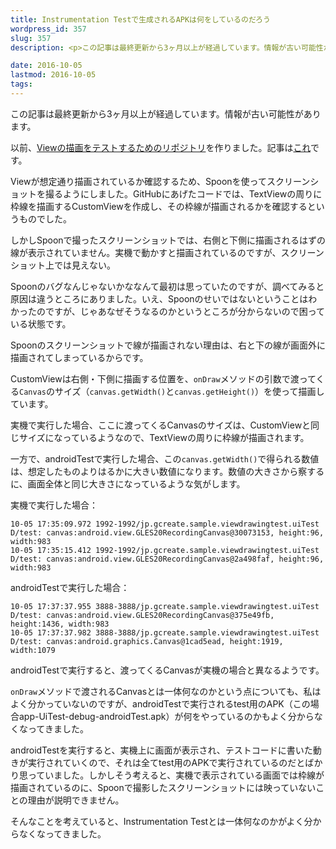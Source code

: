 ```yaml
---
title: Instrumentation Testで生成されるAPKは何をしているのだろう
wordpress_id: 357
slug: 357
description: <p>この記事は最終更新から3ヶ月以上が経過しています。情報が古い可能性があります。以前、Viewの描画をテストするためのリポジトリを作りました。記事はこれです。 Viewが想定通り描画されているか確認するため、Spoonを使 [&hellip;]</p>

date: 2016-10-05
lastmod: 2016-10-05
tags: 
---
```


<div id="wppda_alert">この記事は最終更新から3ヶ月以上が経過しています。情報が古い可能性があります。</div><p>以前、<a href="https://github.com/gen0083/ViewDrawingTest">Viewの描画をテストするためのリポジトリ</a>を作りました。記事は<a href="https://android.gcreate.jp/349">これ</a>です。</p>
<p>Viewが想定通り描画されているか確認するため、Spoonを使ってスクリーンショットを撮るようにしました。GitHubにあげたコードでは、TextViewの周りに枠線を描画するCustomViewを作成し、その枠線が描画されるかを確認するというものでした。</p>
<p>しかしSpoonで撮ったスクリーンショットでは、右側と下側に描画されるはずの線が表示されていません。実機で動かすと描画されているのですが、スクリーンショット上では見えない。</p>
<p>Spoonのバグなんじゃないかななんて最初は思っていたのですが、調べてみると原因は違うところにありました。いえ、Spoonのせいではないということはわかったのですが、じゃあなぜそうなるのかというところが分からないので困っている状態です。</p>
<p>Spoonのスクリーンショットで線が描画されない理由は、右と下の線が画面外に描画されてしまっているからです。</p>
<p>CustomViewは右側・下側に描画する位置を、<code>onDraw</code>メソッドの引数で渡ってくる<code>Canvas</code>のサイズ（<code>canvas.getWidth()</code>と<code>canvas.getHeight()</code>）を使って描画しています。</p>
<p>実機で実行した場合、ここに渡ってくるCanvasのサイズは、CustomViewと同じサイズになっているようなので、TextViewの周りに枠線が描画されます。</p>
<p>一方で、androidTestで実行した場合、この<code>canvas.getWidth()</code>で得られる数値は、想定したものよりはるかに大きい数値になります。数値の大きさから察するに、画面全体と同じ大きさになっているような気がします。</p>
<p>実機で実行した場合：</p>
<pre><code>10-05 17:35:09.972 1992-1992/jp.gcreate.sample.viewdrawingtest.uiTest D/test: canvas:android.view.GLES20RecordingCanvas@30073153, height:96, width:983
10-05 17:35:15.412 1992-1992/jp.gcreate.sample.viewdrawingtest.uiTest D/test: canvas:android.view.GLES20RecordingCanvas@2a498faf, height:96, width:983
</code></pre>
<p>androidTestで実行した場合：</p>
<pre><code>10-05 17:37:37.955 3888-3888/jp.gcreate.sample.viewdrawingtest.uiTest D/test: canvas:android.view.GLES20RecordingCanvas@375e49fb, height:1436, width:983
10-05 17:37:37.982 3888-3888/jp.gcreate.sample.viewdrawingtest.uiTest D/test: canvas:android.graphics.Canvas@1cad5ead, height:1919, width:1079
</code></pre>
<p>androidTestで実行すると、渡ってくるCanvasが実機の場合と異なるようです。</p>
<p><code>onDraw</code>メソッドで渡されるCanvasとは一体何なのかという点についても、私はよく分かっていないのですが、androidTestで実行されるtest用のAPK（この場合app-UiTest-debug-androidTest.apk）が何をやっているのかもよく分からなくなってきました。</p>
<p>androidTestを実行すると、実機上に画面が表示され、テストコードに書いた動きが実行されていくので、それは全てtest用のAPKで実行されているのだとばかり思っていました。しかしそう考えると、実機で表示されている画面では枠線が描画されているのに、Spoonで撮影したスクリーンショットには映っていないことの理由が説明できません。</p>
<p>そんなことを考えていると、Instrumentation Testとは一体何なのかがよく分からなくなってきました。</p>

  